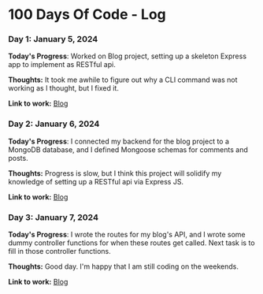 # 100 Days Of Code - Log

### Day 1: January 5, 2024 

**Today's Progress**: Worked on Blog project, setting up a skeleton Express app to implement as RESTful api.

**Thoughts:** It took me awhile to figure out why a CLI command was not working as I thought, but I fixed it.

**Link to work:** [Blog](https://github.com/dp-beck/blog)

### Day 2: January 6, 2024 

**Today's Progress**: I connected my backend for the blog project to a MongoDB database, and I defined Mongoose schemas for comments and posts.

**Thoughts:** Progress is slow, but I think this project will solidify my knowledge of setting up a RESTful api via Express JS.

**Link to work:** [Blog](https://github.com/dp-beck/blog)

### Day 3: January 7, 2024 

**Today's Progress**: I wrote the routes for my blog's API, and I wrote some dummy controller functions for when these routes get called. Next task is to fill in those controller functions.

**Thoughts:** Good day. I'm happy that I am still coding on the weekends.

**Link to work:** [Blog](https://github.com/dp-beck/blog)

